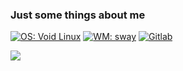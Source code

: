 
### Just some things about me

[![OS: Void Linux](https://img.shields.io/badge/os-Void%20Linux-blue?logo=void-linux)](https://voidlinux.org/)
[![WM: sway](https://img.shields.io/badge/wm-sway-success)](https://swaywm.org/)
[![Gitlab](https://img.shields.io/badge/mcbloch-GitLab-orange?logo=gitlab)](https://gitlab.com/mcbloch)

<!--
<a href="https://github.com/anuraghazra/github-readme-stats">
  <img align="center" src="https://github-readme-stats.vercel.app/api?username=mcbloch&count_private=true&show_icons=true&theme=tokyonight" />
</a>
-->
<a href="https://github.com/anuraghazra/github-readme-stats">
  <img align="center" src="https://github-readme-stats.vercel.app/api/top-langs/?username=mcbloch&count_private=true&show_icons=true&theme=tokyonight&langs_count=15&layout=compact&hide=html,css" />
</a>


<!--
**mcbloch/mcbloch** is a ✨ _special_ ✨ repository because its `README.md` (this file) appears on your GitHub profile.

Here are some ideas to get you started:

- 🔭 I’m currently working on ...
- 🌱 I’m currently learning ...
- 👯 I’m looking to collaborate on ...
- 🤔 I’m looking for help with ...
- 💬 Ask me about ...
- 📫 How to reach me: ...
- 😄 Pronouns: ...
- ⚡ Fun fact: ...
-->
